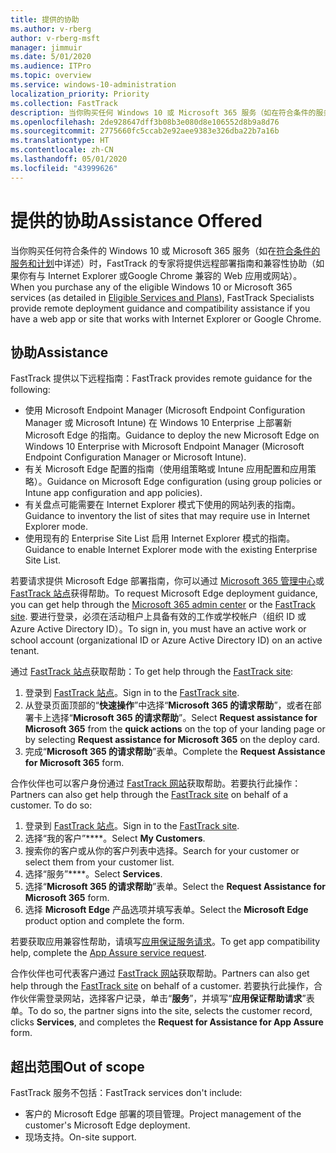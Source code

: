 ```yaml
---
title: 提供的协助
ms.author: v-rberg
author: v-rberg-msft
manager: jimmuir
ms.date: 5/01/2020
ms.audience: ITPro
ms.topic: overview
ms.service: windows-10-administration
localization_priority: Priority
ms.collection: FastTrack
description: 当你购买任何 Windows 10 或 Microsoft 365 服务（如在符合条件的服务和计划中详述）时，FastTrack 的专家将提供远程部署指南和兼容性协助（如果你有与 Internet Explorer 或Google Chrome 兼容的 Web 应用或网站）。
ms.openlocfilehash: 2de928647dff3b08b3e080d8e106552d8b9a8d76
ms.sourcegitcommit: 2775660fc5ccab2e92aee9383e326dba22b7a16b
ms.translationtype: HT
ms.contentlocale: zh-CN
ms.lasthandoff: 05/01/2020
ms.locfileid: "43999626"
---
```

# <a name="assistance-offered"></a><span data-ttu-id="88538-103">提供的协助</span><span class="sxs-lookup"><span data-stu-id="88538-103">Assistance Offered</span></span>

<span data-ttu-id="88538-104">当你购买任何符合条件的 Windows 10 或 Microsoft 365 服务（如在[符合条件的服务和计划](M365-eligible-services-and-plans.md)中详述）时，FastTrack 的专家将提供远程部署指南和兼容性协助（如果你有与 Internet Explorer 或Google Chrome 兼容的 Web 应用或网站）。</span><span class="sxs-lookup"><span data-stu-id="88538-104">When you purchase any of the eligible Windows 10 or Microsoft 365 services (as detailed in [Eligible Services and Plans](M365-eligible-services-and-plans.md)), FastTrack Specialists provide remote deployment guidance and compatibility assistance if you have a web app or site that works with Internet Explorer or Google Chrome.</span></span> 

## <a name="assistance"></a><span data-ttu-id="88538-105">协助</span><span class="sxs-lookup"><span data-stu-id="88538-105">Assistance</span></span>

<span data-ttu-id="88538-106">FastTrack 提供以下远程指南：</span><span class="sxs-lookup"><span data-stu-id="88538-106">FastTrack provides remote guidance for the following:</span></span>
- <span data-ttu-id="88538-107">使用 Microsoft Endpoint Manager (Microsoft Endpoint Configuration Manager 或 Microsoft Intune) 在 Windows 10 Enterprise 上部署新 Microsoft Edge 的指南。</span><span class="sxs-lookup"><span data-stu-id="88538-107">Guidance to deploy the new Microsoft Edge on Windows 10 Enterprise with Microsoft Endpoint Manager (Microsoft Endpoint Configuration Manager or Microsoft Intune).</span></span>
- <span data-ttu-id="88538-108">有关 Microsoft Edge 配置的指南（使用组策略或 Intune 应用配置和应用策略）。</span><span class="sxs-lookup"><span data-stu-id="88538-108">Guidance on Microsoft Edge configuration (using group policies or Intune app configuration and app policies).</span></span>
- <span data-ttu-id="88538-109">有关盘点可能需要在 Internet Explorer 模式下使用的网站列表的指南。</span><span class="sxs-lookup"><span data-stu-id="88538-109">Guidance to inventory the list of sites that may require use in Internet Explorer mode.</span></span>
- <span data-ttu-id="88538-110">使用现有的 Enterprise Site List 启用 Internet Explorer 模式的指南。</span><span class="sxs-lookup"><span data-stu-id="88538-110">Guidance to enable Internet Explorer mode with the existing Enterprise Site List.</span></span>

<span data-ttu-id="88538-111">若要请求提供 Microsoft Edge 部署指南，你可以通过 [Microsoft 365 管理中心](https://go.microsoft.com/fwlink/?linkid=2032704)或 [FastTrack 站点](https://go.microsoft.com/fwlink/?linkid=780698)获得帮助。</span><span class="sxs-lookup"><span data-stu-id="88538-111">To request Microsoft Edge deployment guidance, you can get help through the [Microsoft 365 admin center](https://go.microsoft.com/fwlink/?linkid=2032704) or the [FastTrack site](https://go.microsoft.com/fwlink/?linkid=780698).</span></span> <span data-ttu-id="88538-112">要进行登录，必须在活动租户上具备有效的工作或学校帐户（组织 ID 或 Azure Active Directory ID）。</span><span class="sxs-lookup"><span data-stu-id="88538-112">To sign in, you must have an active work or school account (organizational ID or Azure Active Directory ID) on an active tenant.</span></span> 

<span data-ttu-id="88538-113">通过 [FastTrack 站点](https://go.microsoft.com/fwlink/?linkid=780698)获取帮助：</span><span class="sxs-lookup"><span data-stu-id="88538-113">To get help through the [FastTrack site](https://go.microsoft.com/fwlink/?linkid=780698):</span></span> 
1.    <span data-ttu-id="88538-114">登录到 [FastTrack 站点](https://go.microsoft.com/fwlink/?linkid=780698)。</span><span class="sxs-lookup"><span data-stu-id="88538-114">Sign in to the [FastTrack site](https://go.microsoft.com/fwlink/?linkid=780698).</span></span> 
2.    <span data-ttu-id="88538-115">从登录页面顶部的“**快速操作**”中选择“**Microsoft 365 的请求帮助**”，或者在部署卡上选择“**Microsoft 365 的请求帮助**”。</span><span class="sxs-lookup"><span data-stu-id="88538-115">Select **Request assistance for Microsoft 365** from the **quick actions** on the top of your landing page or by selecting **Request assistance for Microsoft 365** on the deploy card.</span></span>
3.    <span data-ttu-id="88538-116">完成“**Microsoft 365 的请求帮助**”表单。</span><span class="sxs-lookup"><span data-stu-id="88538-116">Complete the **Request Assistance for Microsoft 365** form.</span></span>
  
<span data-ttu-id="88538-p102">合作伙伴也可以客户身份通过 [FastTrack 网站](https://go.microsoft.com/fwlink/?linkid=780698)获取帮助。若要执行此操作：</span><span class="sxs-lookup"><span data-stu-id="88538-p102">Partners can also get help through the [FastTrack site](https://go.microsoft.com/fwlink/?linkid=780698) on behalf of a customer. To do so:</span></span>
1.    <span data-ttu-id="88538-119">登录到 [FastTrack 站点](https://go.microsoft.com/fwlink/?linkid=780698)。</span><span class="sxs-lookup"><span data-stu-id="88538-119">Sign in to the [FastTrack site](https://go.microsoft.com/fwlink/?linkid=780698).</span></span> 
2.    <span data-ttu-id="88538-120">选择“我的客户”\*\*\*\*。</span><span class="sxs-lookup"><span data-stu-id="88538-120">Select **My Customers**.</span></span>
3.    <span data-ttu-id="88538-121">搜索你的客户或从你的客户列表中选择。</span><span class="sxs-lookup"><span data-stu-id="88538-121">Search for your customer or select them from your customer list.</span></span>
4.    <span data-ttu-id="88538-122">选择“服务”\*\*\*\*。</span><span class="sxs-lookup"><span data-stu-id="88538-122">Select **Services**.</span></span>
5.    <span data-ttu-id="88538-123">选择“**Microsoft 365 的请求帮助**”表单。</span><span class="sxs-lookup"><span data-stu-id="88538-123">Select the **Request Assistance for Microsoft 365** form.</span></span>
6.    <span data-ttu-id="88538-124">选择 **Microsoft Edge** 产品选项并填写表单。</span><span class="sxs-lookup"><span data-stu-id="88538-124">Select the **Microsoft Edge** product option and complete the form.</span></span>
 
<span data-ttu-id="88538-125">若要获取应用兼容性帮助，请填写[应用保证服务请求](https://go.microsoft.com/fwlink/?linkid=2022721)。</span><span class="sxs-lookup"><span data-stu-id="88538-125">To get app compatibility help, complete the [App Assure service request](https://go.microsoft.com/fwlink/?linkid=2022721).</span></span>

<span data-ttu-id="88538-126">合作伙伴也可代表客户通过 [FastTrack 网站](https://go.microsoft.com/fwlink/?linkid=780698)获取帮助。</span><span class="sxs-lookup"><span data-stu-id="88538-126">Partners can also get help through the [FastTrack site](https://go.microsoft.com/fwlink/?linkid=780698) on behalf of a customer.</span></span> <span data-ttu-id="88538-127">若要执行此操作，合作伙伴需登录网站，选择客户记录，单击“**服务**”，并填写“**应用保证帮助请求**”表单。</span><span class="sxs-lookup"><span data-stu-id="88538-127">To do so, the partner signs into the site, selects the customer record, clicks **Services**, and completes the **Request for Assistance for App Assure** form.</span></span>

## <a name="out-of-scope"></a><span data-ttu-id="88538-128">超出范围</span><span class="sxs-lookup"><span data-stu-id="88538-128">Out of scope</span></span>

<span data-ttu-id="88538-129">FastTrack 服务不包括：</span><span class="sxs-lookup"><span data-stu-id="88538-129">FastTrack services don't include:</span></span>
- <span data-ttu-id="88538-130">客户的 Microsoft Edge 部署的项目管理。</span><span class="sxs-lookup"><span data-stu-id="88538-130">Project management of the customer's Microsoft Edge deployment.</span></span>
- <span data-ttu-id="88538-131">现场支持。</span><span class="sxs-lookup"><span data-stu-id="88538-131">On-site support.</span></span>

